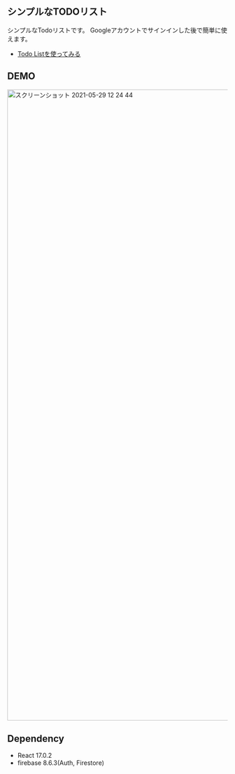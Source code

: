 ## シンプルなTODOリスト
シンプルなTodoリストです。
Googleアカウントでサインインした後で簡単に使えます。
- [Todo Listを使ってみる](https://todolist-ca051.web.app) 

## DEMO
<img width="1440" alt="スクリーンショット 2021-05-29 12 24 44" src="https://user-images.githubusercontent.com/62085992/120059415-6527e580-c08c-11eb-9868-5fdc21ff20da.png">


## Dependency
- React 17.0.2
- firebase 8.6.3(Auth, Firestore)

